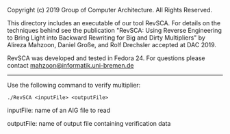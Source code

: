 
Copyright (c) 2019 Group of Computer Architecture.
All Rights Reserved.

This directory includes an executable of our tool RevSCA. For details on the techniques behind see the publication "RevSCA: Using Reverse Engineering to Bring Light into Backward Rewriting for Big and Dirty Multipliers" by Alireza Mahzoon, Daniel Große, and Rolf Drechsler accepted at DAC 2019.

RevSCA was developed and tested in Fedora 24. For questions please contact mahzoon@informatik.uni-bremen.de


*************************************************


Use the following command to verify multiplier:

	./RevSCA <inputFile> <outputFile>


inputFile:  name of an AIG file to read

outputFile: name of output file containing verification data
